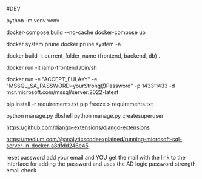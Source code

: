 #DEV

python -m venv venv

docker-compose build --no-cache
docker-compose up

docker system prune
docker prune system -a

docker build -t current_folder_name (frontend, backend, db) .

docker run -it iamp-frontend /bin/sh

docker run -e "ACCEPT_EULA=Y" -e "MSSQL_SA_PASSWORD=yourStrong(!)Password" -p 1433:1433 -d mcr.microsoft.com/mssql/server:2022-latest


pip install -r requirements.txt
pip freeze > requirements.txt


python manage.py dbshell
python manage.py createsuperuser


https://github.com/django-extensions/django-extensions

https://medium.com/@analyticscodeexplained/running-microsoft-sql-server-in-docker-a8dfdd246e45



reset password
add your email and YOU get the mail with the link to the interface for adding the password and uses the AD logic
password strength
email check